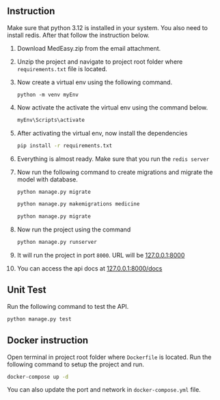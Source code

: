 ## Instruction

Make sure that python 3.12 is installed in your system. You also need to install redis. After that follow the instruction below.
1. Download MedEasy.zip from the email attachment.
2. Unzip the project and navigate to project root folder where `requirements.txt` file is located.
3. Now create a virtual env using the following command.

    ```
   python -m venv myEnv
   ```
4. Now activate the activate the virtual env using the command below.
   
   ```bash
   myEnv\Scripts\activate
   ```
5. After activating the virtual env, now install the dependencies
   
   ```bash
   pip install -r requirements.txt
    ```

6. Everything is almost ready. Make sure that you run the `redis server`
7. Now run the following command to create migrations and migrate the model with database.
   
   ```bash
   python manage.py migrate

   python manage.py makemigrations medicine
   
   python manage.py migrate
    ```
8. Now run the project using the command 
   ```bash
   python manage.py runserver
   ```
9. It will run the project in port `8000`. URL will be [127.0.0.1:8000](http://127.0.0.1:8000)
10. You can access the api docs at [127.0.0.1:8000/docs](http://127.0.0.1:8000/docs)

## Unit Test

Run the following command to test the API.
```bash
python manage.py test
```
## Docker instruction

Open terminal in project root folder where `Dockerfile` is located.
Run the following command to setup the project and run.
   ```bash
   docker-compose up -d
   ```
You can also update the port and network in `docker-compose.yml` file.